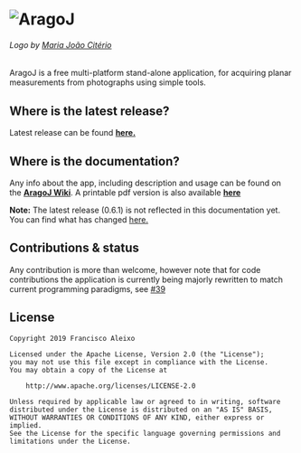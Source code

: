# ![AragoJ](https://github.com/franciscoaleixo/AragoJ/blob/master/wiki/title_main_r.png)
###### Logo by [Maria João Citério](https://www.behance.net/mariajoaoct)


AragoJ is a free multi-platform stand-alone application, for acquiring planar measurements from photographs using simple tools.


## Where is the latest release?
Latest release can be found **[here.](../../releases/latest)**

## Where is the documentation?
Any info about the app, including description and usage can be found on the **[AragoJ Wiki](../../wiki)**.
A printable pdf version is also available **[here](https://github.com/franciscoaleixo/AragoJ/blob/master/wiki/AragoJ_0_4.pdf)**

**Note:** The latest release (0.6.1) is not reflected in this documentation yet. You can find what has changed [here.](https://github.com/franciscoaleixo/AragoJ/releases/tag/0.6.1)

## Contributions & status
Any contribution is more than welcome, however note that for code contributions the application is currently being majorly rewritten to match current programming paradigms, see [#39](https://github.com/franciscoaleixo/AragoJ/issues/39)


## License
    Copyright 2019 Francisco Aleixo
    
    Licensed under the Apache License, Version 2.0 (the "License");
    you may not use this file except in compliance with the License.
    You may obtain a copy of the License at
    
        http://www.apache.org/licenses/LICENSE-2.0

    Unless required by applicable law or agreed to in writing, software
    distributed under the License is distributed on an "AS IS" BASIS,
    WITHOUT WARRANTIES OR CONDITIONS OF ANY KIND, either express or implied.
    See the License for the specific language governing permissions and
    limitations under the License.
